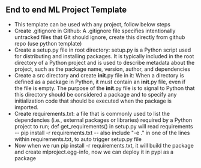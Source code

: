 ## End to end ML Project Template
- This template can be used with any project, follow below steps
- Create .gitignore in Github: A .gitignore file specifies intentionally untracked files that Git should ignore, create this directly from github repo (use python template)
- Create a setup.py file in root directory: setup.py is a Python script used for distributing and installing packages. It is typically included in the root directory of a Python project and is used to describe metadata about the project, such as the package name, version, author, and dependencies
- Create a src directory and create __init__.py file in it: When a directory is defined as a package in Python, it must contain an __init__.py file, even if the file is empty. The purpose of the __init__.py file is to signal to Python that this directory should be considered a package and to specify any initialization code that should be executed when the package is imported.
- Create requirements.txt: a file that is commonly used to list the dependencies (i.e., external packages or libraries) required by a Python project to run; def get_requirements() in setup.py will read requirements
-- pip install -r requirements.txt
-- also include "-e ." in one of the lines within requirements.txt, to auto trigger setup.py file
- Now when we run pip install -r requirements.txt, it will build the package and create mlproject.egg-info, now we can deploy it in pypi as a package